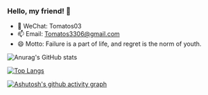 ### Hello, my friend! 👋

- 🐼 WeChat: Tomatos03
- 📫 Email: Tomatos3306@gmail.com
- 😄 Motto: Failure is a part of life, and regret is the norm of youth.

![Anurag's GitHub stats](https://github-readme-stats.vercel.app/api?username=Tomatos03&card_width=500&show_icons=true&theme=dracula)

[![Top Langs](https://github-readme-stats.vercel.app/api/top-langs/?username=Tomatos03&card_width=500)](https://github.com/anuraghazra/github-readme-stats)


[![Ashutosh's github activity graph](https://github-readme-activity-graph.vercel.app/graph?username=Tomatos03&bg_color=fffff0&color=708090&line=24292e&point=24292e&area=true&hide_border=true)](https://github.com/ashutosh00710/github-readme-activity-graph)
